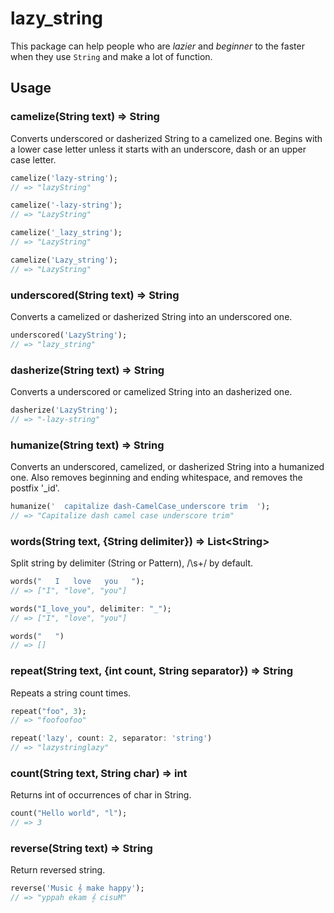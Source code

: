 # lazy_string

This package can help people who are _lazier_ and _beginner_ to the faster when they use `String` and make a lot of function.

## Usage

### camelize(String text) => String

Converts underscored or dasherized String to a camelized one. Begins with a lower case letter unless it starts with an underscore, dash or an upper case letter.

```dart
camelize('lazy-string');
// => "lazyString"

camelize('-lazy-string');
// => "LazyString"

camelize('_lazy_string');
// => "LazyString"

camelize('Lazy_string');
// => "LazyString"
```

### underscored(String text) => String

Converts a camelized or dasherized String into an underscored one.

```dart
underscored('LazyString');
// => "lazy_string"
```

### dasherize(String text) => String

Converts a underscored or camelized String into an dasherized one.

```dart
dasherize('LazyString');
// => "-lazy-string"
```

### humanize(String text) => String

Converts an underscored, camelized, or dasherized String into a humanized one. Also removes beginning and ending whitespace, and removes the postfix '_id'.

```dart
humanize('  capitalize dash-CamelCase_underscore trim  ');
// => "Capitalize dash camel case underscore trim"
```

### words(String text, {String delimiter}) => List\<String\>

Split string by delimiter (String or Pattern), /\s+/ by default.

```dart
words("   I   love   you   ");
// => ["I", "love", "you"]

words("I_love_you", delimiter: "_");
// => ["I", "love", "you"]

words("   ")
// => []
```

### repeat(String text, {int count, String separator}) => String

Repeats a string count times.

```dart
repeat("foo", 3);
// => "foofoofoo"

repeat('lazy', count: 2, separator: 'string')
// => "lazystringlazy"
```

### count(String text, String char) => int

Returns int of occurrences of char in String.

```dart
count("Hello world", "l");
// => 3
```

### reverse(String text) => String

Return reversed string.

```dart
reverse('Music 𝄞 make happy');
// => "yppah ekam 𝄞 cisuM"
```